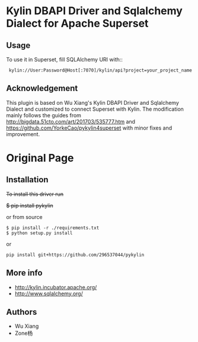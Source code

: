 
Kylin DBAPI Driver and Sqlalchemy Dialect for Apache Superset
==============================

Usage 
------

To use it in Superset, fill SQLAlchemy URI with::

     kylin://User:Password@Host[:7070]/kylin/api?project=your_project_name

Acknowledgement
---------------

This plugin is based on Wu Xiang's Kylin DBAPI Driver and Sqlalchemy Dialect and customized to connect Superset with Kylin. The modification mainly follows the guides from http://bigdata.51cto.com/art/201703/535777.htm and https://github.com/YorkeCao/pykylin4superset with minor fixes and improvement.


Original Page
===============================

Installation
------------

~~To install this driver run~~

~~$ pip install pykylin~~

or from source
```
$ pip install -r ./requirements.txt
$ python setup.py install
```

or 
```
pip install git+https://github.com/296537044/pykylin
```

More info
---------

 * http://kylin.incubator.apache.org/
 * http://www.sqlalchemy.org/


Authors
-------

 * Wu Xiang
 * Zone杨
